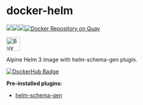 # docker-helm
[![](https://images.microbadger.com/badges/image/jorgeandrada/docker-helm.svg)](https://microbadger.com/images/jorgeandrada/docker-helm "Get your own image badge on microbadger.com")[![](https://images.microbadger.com/badges/version/jorgeandrada/docker-helm.svg)](https://microbadger.com/images/jorgeandrada/docker-helm "Get your own version badge on microbadger.com")[![](https://images.microbadger.com/badges/commit/jorgeandrada/docker-helm.svg)](https://microbadger.com/images/jorgeandrada/docker-helm "Get your own commit badge on microbadger.com")[![Docker Repository on Quay](https://quay.io/repository/jandradap/docker-helm/status "Docker Repository on Quay")](https://quay.io/repository/jandradap/docker-helm)

<a href='https://ko-fi.com/A417UXC' target='_blank'><img height='36' style='border:0px;height:36px;' src='https://az743702.vo.msecnd.net/cdn/kofi2.png?v=0' border='0' alt='Buy Me a Coffee at ko-fi.com' /></a>

Alpine Helm 3 image with helm-schema-gen plugin.

[![DockerHub Badge](http://dockeri.co/image/jorgeandrada/docker-helm)](https://hub.docker.com/r/jorgeandrada/docker-helm/)

**Pre-installed plugins:**

- [helm-schema-gen](https://github.com/karuppiah7890/helm-schema-gen)
